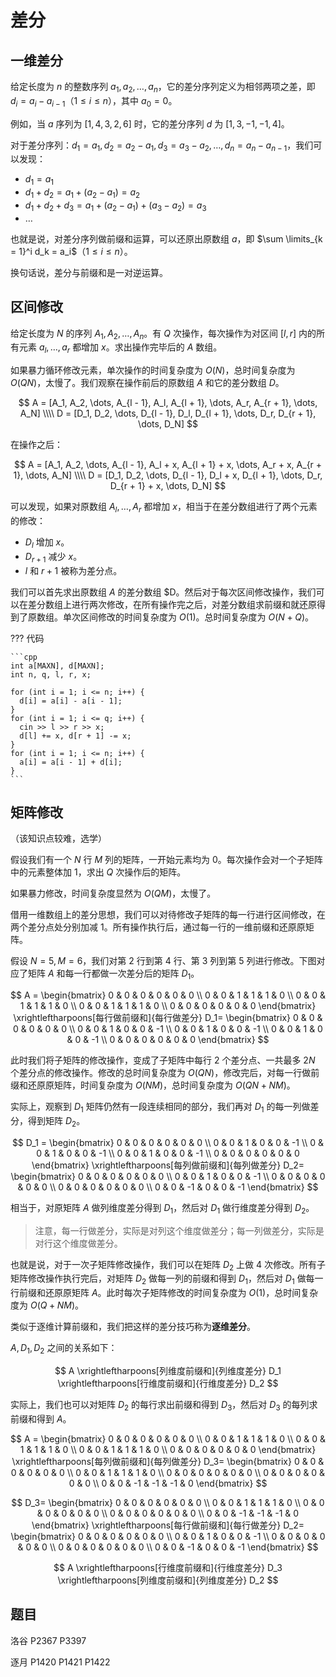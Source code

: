 # 差分

## 一维差分

给定长度为 $n$ 的整数序列 $a_1, a_2, \dots, a_n$，它的差分序列定义为相邻两项之差，即 $d_i = a_i - a_{i - 1}$（$1 \le i \le n$），其中 $a_0 = 0$。

例如，当 $a$ 序列为 $[1, 4, 3, 2, 6]$ 时，它的差分序列 $d$ 为 $[1, 3, -1, -1, 4]$。

对于差分序列：$d_1 = a_1, d_2 = a_2 - a_1, d_3 = a_3 - a_2, \dots, d_n = a_n - a_{n - 1}$，我们可以发现：

- $d_1 = a_1$
- $d_1 + d_2 = a_1 + (a_2 - a_1) = a_2$
- $d_1 + d_2 + d_3 = a_1 + (a_2 - a_1) + (a_3 - a_2) = a_3$
- $\dots$

也就是说，对差分序列做前缀和运算，可以还原出原数组 $a$，即 $\sum \limits_{k = 1}^i d_k = a_i$（$1 \le i \le n$）。

换句话说，差分与前缀和是一对逆运算。

## 区间修改

给定长度为 $N$ 的序列 $A_1, A_2, \dots, A_n$。有 $Q$ 次操作，每次操作为对区间 $[l, r]$ 内的所有元素 $a_l, \dots, a_r$ 都增加 $x$。求出操作完毕后的 $A$ 数组。

如果暴力循环修改元素，单次操作的时间复杂度为 $O(N)$，总时间复杂度为 $O(QN)$，太慢了。我们观察在操作前后的原数组 $A$ 和它的差分数组 $D$。

$$
A = [A_1, A_2, \dots, A_{l - 1}, A_l, A_{l + 1}, \dots, A_r, A_{r + 1}, \dots, A_N] \\\\ 
D = [D_1, D_2, \dots, D_{l - 1}, D_l, D_{l + 1}, \dots, D_r, D_{r + 1}, \dots, D_N]
$$

在操作之后：

$$
A = [A_1, A_2, \dots, A_{l - 1}, A_l + x, A_{l + 1} + x, \dots, A_r + x, A_{r + 1}, \dots, A_N] \\\\ 
D = [D_1, D_2, \dots, D_{l - 1}, D_l + x, D_{l + 1}, \dots, D_r, D_{r + 1} + x, \dots, D_N]
$$

可以发现，如果对原数组 $A_l, \dots, A_r$ 都增加 $x$，相当于在差分数组进行了两个元素的修改：

- $D_l$ 增加 $x$。
- $D_{r + 1}$ 减少 $x$。
- $l$ 和 $r + 1$ 被称为差分点。

我们可以首先求出原数组 $A$ 的差分数组 $D。然后对于每次区间修改操作，我们可以在差分数组上进行两次修改，在所有操作完之后，对差分数组求前缀和就还原得到了原数组。单次区间修改的时间复杂度为 $O(1)$。总时间复杂度为 $O(N + Q)$。

??? 代码

    ```cpp
    int a[MAXN], d[MAXN];
    int n, q, l, r, x;

    for (int i = 1; i <= n; i++) {
      d[i] = a[i] - a[i - 1];
    }
    for (int i = 1; i <= q; i++) {
      cin >> l >> r >> x;
      d[l] += x, d[r + 1] -= x;
    }
    for (int i = 1; i <= n; i++) {
      a[i] = a[i - 1] + d[i];
    }
    ```

## 矩阵修改

（该知识点较难，选学）

假设我们有一个 $N$ 行 $M$ 列的矩阵，一开始元素均为 $0$。每次操作会对一个子矩阵中的元素整体加 $1$，求出 $Q$ 次操作后的矩阵。

如果暴力修改，时间复杂度显然为 $O(QM)$，太慢了。

借用一维数组上的差分思想，我们可以对待修改子矩阵的每一行进行区间修改，在两个差分点处分别加减 $1$。所有操作执行后，通过每一行的一维前缀和还原原矩阵。

假设 $N = 5, M = 6$，我们对第 $2$ 行到第 $4$ 行、第 $3$ 列到第 $5$ 列进行修改。下图对应了矩阵 $A$ 和每一行都做一次差分后的矩阵 $D_1$。

$$
A = 
\begin{bmatrix}
0 & 0 & 0 & 0 & 0 & 0 \\
0 & 0 & 1 & 1 & 1 & 0 \\
0 & 0 & 1 & 1 & 1 & 0 \\
0 & 0 & 1 & 1 & 1 & 0 \\
0 & 0 & 0 & 0 & 0 & 0
\end{bmatrix} \xrightleftharpoons[每行做前缀和]{每行做差分}
D_1=
\begin{bmatrix}
0 & 0 & 0 & 0 & 0 & 0 \\
0 & 0 & 1 & 0 & 0 & -1 \\
0 & 0 & 1 & 0 & 0 & -1 \\
0 & 0 & 1 & 0 & 0 & -1 \\
0 & 0 & 0 & 0 & 0 & 0
\end{bmatrix}
$$

此时我们将子矩阵的修改操作，变成了子矩阵中每行 $2$ 个差分点、一共最多 $2N$ 个差分点的修改操作。修改的总时间复杂度为 $O(QN)$，修改完后，对每一行做前缀和还原原矩阵，时间复杂度为 $O(NM)$，总时间复杂度为 $O(QN + NM)$。

实际上，观察到 $D_1$ 矩阵仍然有一段连续相同的部分，我们再对 $D_1$ 的每一列做差分，得到矩阵 $D_2$。

$$
D_1 = 
\begin{bmatrix}
0 & 0 & 0 & 0 & 0 & 0 \\
0 & 0 & 1 & 0 & 0 & -1 \\
0 & 0 & 1 & 0 & 0 & -1 \\
0 & 0 & 1 & 0 & 0 & -1 \\
0 & 0 & 0 & 0 & 0 & 0
\end{bmatrix} \xrightleftharpoons[每列做前缀和]{每列做差分}
D_2=
\begin{bmatrix}
0 & 0 & 0 & 0 & 0 & 0 \\
0 & 0 & 1 & 0 & 0 & -1 \\
0 & 0 & 0 & 0 & 0 & 0 \\
0 & 0 & 0 & 0 & 0 & 0 \\
0 & 0 & -1 & 0 & 0 & -1
\end{bmatrix}
$$

相当于，对原矩阵 $A$ 做列维度差分得到 $D_1$，然后对 $D_1$ 做行维度差分得到 $D_2$。

> 注意，每一行做差分，实际是对列这个维度做差分；每一列做差分，实际是对行这个维度做差分。

也就是说，对于一次子矩阵修改操作，我们可以在矩阵 $D_2$ 上做 $4$ 次修改。所有子矩阵修改操作执行完后，对矩阵 $D_2$ 做每一列的前缀和得到 $D_1$，然后对 $D_1$ 做每一行前缀和还原原矩阵 $A$。此时每次子矩阵修改的时间复杂度为 $O(1)$，总时间复杂度为 $O(Q + NM)$。

类似于逐维计算前缀和，我们把这样的差分技巧称为**逐维差分**。

$A, D_1, D_2$ 之间的关系如下：

$$
A \xrightleftharpoons[列维度前缀和]{列维度差分} D_1 \xrightleftharpoons[行维度前缀和]{行维度差分} D_2
$$

实际上，我们也可以对矩阵 $D_2$ 的每行求出前缀和得到 $D_3$，然后对 $D_3$ 的每列求前缀和得到 $A$。

$$
A = 
\begin{bmatrix}
0 & 0 & 0 & 0 & 0 & 0 \\
0 & 0 & 1 & 1 & 1 & 0 \\
0 & 0 & 1 & 1 & 1 & 0 \\
0 & 0 & 1 & 1 & 1 & 0 \\
0 & 0 & 0 & 0 & 0 & 0
\end{bmatrix} \xrightleftharpoons[每列做前缀和]{每列做差分}
D_3=
\begin{bmatrix}
0 & 0 & 0 & 0 & 0 & 0 \\
0 & 0 & 1 & 1 & 1 & 0 \\
0 & 0 & 0 & 0 & 0 & 0 \\
0 & 0 & 0 & 0 & 0 & 0 \\
0 & 0 & -1 & -1 & -1 & 0
\end{bmatrix}
$$

$$
D_3=
\begin{bmatrix}
0 & 0 & 0 & 0 & 0 & 0 \\
0 & 0 & 1 & 1 & 1 & 0 \\
0 & 0 & 0 & 0 & 0 & 0 \\
0 & 0 & 0 & 0 & 0 & 0 \\
0 & 0 & -1 & -1 & -1 & 0
\end{bmatrix} \xrightleftharpoons[每行做前缀和]{每行做差分}
D_2=
\begin{bmatrix}
0 & 0 & 0 & 0 & 0 & 0 \\
0 & 0 & 1 & 0 & 0 & -1 \\
0 & 0 & 0 & 0 & 0 & 0 \\
0 & 0 & 0 & 0 & 0 & 0 \\
0 & 0 & -1 & 0 & 0 & -1
\end{bmatrix}
$$

$$
A \xrightleftharpoons[行维度前缀和]{行维度差分} D_3 \xrightleftharpoons[列维度前缀和]{列维度差分} D_2
$$

## 题目

洛谷 P2367 P3397

逐月 P1420 P1421 P1422